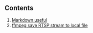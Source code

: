 ## Contents
1. [Markdown useful](_posts/2021-02-01-test-markdown.md)
2. [ffmpeg save RTSP stream to local file](_posts/2021-02-16-ffmpeg-save-rtsp.md)